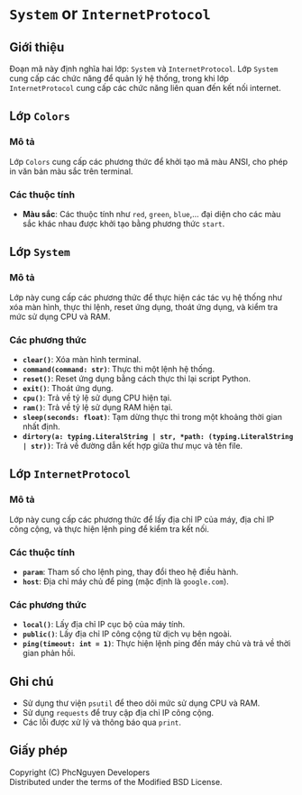 # `System` or `InternetProtocol`

## Giới thiệu
Đoạn mã này định nghĩa hai lớp: `System` và `InternetProtocol`. Lớp `System` cung cấp các chức năng để quản lý hệ thống, trong khi lớp `InternetProtocol` cung cấp các chức năng liên quan đến kết nối internet.

## Lớp `Colors`
### Mô tả
Lớp `Colors` cung cấp các phương thức để khởi tạo mã màu ANSI, cho phép in văn bản màu sắc trên terminal.

### Các thuộc tính
- **Màu sắc**: Các thuộc tính như `red`, `green`, `blue`,... đại diện cho các màu sắc khác nhau được khởi tạo bằng phương thức `start`.

## Lớp `System`
### Mô tả
Lớp này cung cấp các phương thức để thực hiện các tác vụ hệ thống như xóa màn hình, thực thi lệnh, reset ứng dụng, thoát ứng dụng, và kiểm tra mức sử dụng CPU và RAM.

### Các phương thức
- **`clear()`**: Xóa màn hình terminal.
- **`command(command: str)`**: Thực thi một lệnh hệ thống.
- **`reset()`**: Reset ứng dụng bằng cách thực thi lại script Python.
- **`exit()`**: Thoát ứng dụng.
- **`cpu()`**: Trả về tỷ lệ sử dụng CPU hiện tại.
- **`ram()`**: Trả về tỷ lệ sử dụng RAM hiện tại.
- **`sleep(seconds: float)`**: Tạm dừng thực thi trong một khoảng thời gian nhất định.
- **`dirtory(a: typing.LiteralString | str, *path: (typing.LiteralString | str))`**: Trả về đường dẫn kết hợp giữa thư mục và tên file.

## Lớp `InternetProtocol`
### Mô tả
Lớp này cung cấp các phương thức để lấy địa chỉ IP của máy, địa chỉ IP công cộng, và thực hiện lệnh ping để kiểm tra kết nối.

### Các thuộc tính
- **`param`**: Tham số cho lệnh ping, thay đổi theo hệ điều hành.
- **`host`**: Địa chỉ máy chủ để ping (mặc định là `google.com`).

### Các phương thức
- **`local()`**: Lấy địa chỉ IP cục bộ của máy tính.
- **`public()`**: Lấy địa chỉ IP công cộng từ dịch vụ bên ngoài.
- **`ping(timeout: int = 1)`**: Thực hiện lệnh ping đến máy chủ và trả về thời gian phản hồi.

## Ghi chú
- Sử dụng thư viện `psutil` để theo dõi mức sử dụng CPU và RAM.
- Sử dụng `requests` để truy cập địa chỉ IP công cộng.
- Các lỗi được xử lý và thông báo qua `print`.

## Giấy phép
Copyright (C) PhcNguyen Developers  
Distributed under the terms of the Modified BSD License.
